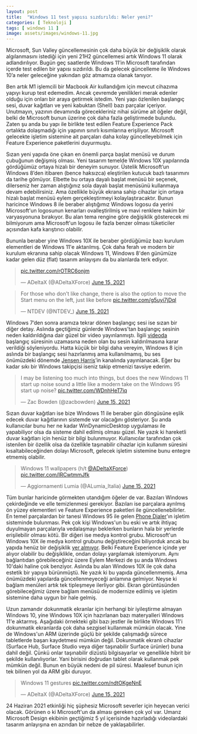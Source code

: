 ```yaml
---
layout: post
title:  "Windows 11 test yapısı sızdırıldı: Neler yeni?"
categories: [ Teknoloji ]
tags: [ windows 11 ]
image: assets/images/windows-11.jpg
---
```

Microsoft, Sun Valley güncellemesinin çok daha büyük bir değişiklik olarak algılanmasını istediği için yeni 21H2 güncellemesi artık Windows 11 olarak adlandırılıyor. Bugün geç saatlerde Windows 11’in Microsoft tarafından içerde test edilen bir yapısı sızdırıldı. Bu da gelecek güncelleme ile Windows 10’a neler geleceğine yakından göz atmamıza olanak tanıyor.

Ben artık M1 işlemcili bir Macbook Air kullandığım için mevcut cihazıma yapıyı kurup test edemedim. Ancak çevremde yenilikleri merak edenler olduğu için onları bir araya getirmek istedim. Yeni yapı özlenilen başlangıç sesi, duvar kağıtları ve yeni kabuktan (Shell) bazı parçalar içeriyor. Unutmayın, yazının devamında görecekleriniz nihai sürüme ait öğeler değil, belki de Microsoft bunun üzerine çok daha fazla geliştirmede bulundu. Zaten şu anda bu yapı ile birlikte test edilen Feature Experience Pack ortalıkta dolaşmadığı için yapının sınırlı kısımlarına erişiliyor. Microsoft gelecekte işletim sistemine ait parçaları daha kolay güncelleyebilmek için Feature Experience paketlerini duyurmuştu.

Sızan yeni yapıda öne çıkan en önemli parça başlat menüsü ve durum çubuğunun değişmiş olması. Yeni tasarım temelde Windows 10X yapılarında gördüğümüz ortaya hizalı bir deneyim sunuyor. Üstelik Microsoft’un Windows 8’den itibaren (bence haksızca) eleştirilen kutucuk bazlı tasarımını da tarihe gömüyor. Elbette bu ortaya dayalı başlat menüsü bir seçenek, dilerseniz her zaman alıştığınız sola dayalı başlat menüsünü kullanmaya devam edebilirsiniz. Ama özellikle büyük ekrana sahip cihazlar için ortaya hizalı başlat menüsü eylem gerçekleştirmeyi kolaylaştıracaktır. Bunun haricince Windows 8 ile beraber alıştığımız Windows logosu da yerini Microsoft'un logosunun kenarları ovalleştirilmiş ve mavi renklere hakim bir varyasyonuna bırakıyor. Bu alan tema rengine göre değişiklik gösterecek mi bilmiyorum ama Microsoft'un logosu ile fazla benzer olması tüketiciler açısından kafa karıştırıcı olabilir.

Bununla beraber yine Windows 10X ile beraber gördüğümüz bazı kurulum elementleri de Windows 11'e aktarılmış. Çok daha ferah ve modern bir kurulum ekranına sahip olacak Windows 11, Windows 8'den günümüze kadar gelen düz (flat) tasarım anlayışını da bu alanlarda terk ediyor.

<blockquote class="twitter-tweet"><p lang="und" dir="ltr"><a href="https://t.co/rOTRC6onjm">pic.twitter.com/rOTRC6onjm</a></p>&mdash; ADeltaX (@ADeltaXForce) <a href="https://twitter.com/ADeltaXForce/status/1404836256144576513?ref_src=twsrc%5Etfw">June 15, 2021</a></blockquote> <script async src="https://platform.twitter.com/widgets.js" charset="utf-8"></script>

<blockquote class="twitter-tweet"><p lang="en" dir="ltr">For those who don&#39;t like change, there is also the option to move the Start menu on the left, just like before <a href="https://t.co/g5uyi7jDql">pic.twitter.com/g5uyi7jDql</a></p>&mdash; NTDEV (@NTDEV_) <a href="https://twitter.com/NTDEV_/status/1404859118310072325?ref_src=twsrc%5Etfw">June 15, 2021</a></blockquote>

Windows 7’den sonra aramıza tekrar dönen başlangıç sesi ise sızan bir diğer detay. Aslında geçtiğimiz günlerde Windows’tan başlangıç sesinin neden kaldırıldığına dair güzel bir video yayınlanmıştı. İlgili [videoda](https://www.youtube.com/watch?v=UWUBjM2LNJU) başlangıç süresinin uzamasına neden olan bu sesin kaldırılmasına karar verildiği söyleniyordu. Hatta küçük bir bilgi daha vereyim, Windows 8 için aslında bir başlangıç sesi hazırlanmış ama kullanılmamış, bu ses önümüzdeki dönemde [Jensen Harris](https://www.youtube.com/channel/UCHfXF8zXa9T2qsrlDR6sV2A)’in kanalında yayınlanacak. Eğer bu kadar sıkı bir Windows takipçisi iseniz takip etmenizi tavsiye ederim.

<blockquote class="twitter-tweet"><p lang="en" dir="ltr">I may be listening too much into things, but does the new Windows 11 start up noise sound a little like a modern take on the Windows 95 start up noise? <a href="https://t.co/WDnhHeT7iq">pic.twitter.com/WDnhHeT7iq</a></p>&mdash; Zac Bowden (@zacbowden) <a href="https://twitter.com/zacbowden/status/1404845332987584525?ref_src=twsrc%5Etfw">June 15, 2021</a></blockquote>

Sızan duvar kağıtları ise bize Windows 11 ile beraber gün döngüsüne eşlik edecek duvar kağıtlarının sistemde var olacağını gösteriyor. Şu anda kullanıcılar bunu her ne kadar WinDynamicDesktop uygulaması ile yapabiliyor olsa da sisteme dahil edilmiş olması güzel. Ne yazık ki hareketli duvar kağıtları için henüz bir bilgi bulunmuyor. Kullanıcılar tarafından çok istenilen bir özellik olsa da özellikle taşınabilir cihazlar için kullanım süresini kısaltabileceğinden dolayı Microsoft, gelecek işletim sistemine bunu entegre etmemiş olabilir.

<blockquote class="twitter-tweet"><p lang="en" dir="ltr">Windows 11 wallpapers (h/t <a href="https://twitter.com/ADeltaXForce?ref_src=twsrc%5Etfw">@ADeltaXForce</a>) <a href="https://t.co/IRCwtmmJfk">pic.twitter.com/IRCwtmmJfk</a></p>&mdash; Aggiornamenti Lumia (@ALumia_Italia) <a href="https://twitter.com/ALumia_Italia/status/1404839274500050946?ref_src=twsrc%5Etfw">June 15, 2021</a></blockquote>

Tüm bunlar haricinde görmekten utandığım öğeler de var. Bazıları Windows çekirdeğinde ve elle temizlenmesi gerekiyor. Bazıları ise parçalara ayrılmış ön yüzey elementleri ve Feature Experience paketleri ile güncellenebilirler. En temel parçalardan bir tanesi Windows 95 ile gelen [Phone Dialer](https://twitter.com/HTFCirno2000/status/1404858725173809154)'ın işletim sisteminde bulunması. Pek çok kişi Windows'un bu eski ve artık ihtiyaç duyulmayan parçalarıyla vedalaşmayı beklerken bunların hala bir yerlerde erişilebilir olması kötü. Bir diğeri ise medya kontrol grubu. Microsoft'un Windows 10X ile medya kontrol grubunu değiştireceğini biliyorduk ancak bu yapıda henüz bir değişiklik [yer almıyor](https://twitter.com/ADeltaXForce/status/1404854680434491403). Belki Feature Experience içinde yer alıyor olabilir bu değişiklikle, ondan dolayı yargılamak istemiyorum. Aynı bağlantıdan görebileceğiniz üzere Eylem Merkezi de şu anda Windows 10'daki haline çok benziyor. Aslında bu alan Windows 10X ile çok daha estetik bir yapıya bürünmüştü. Ne yazık ki bu yapıda güncellenmemiş. Ama önümüzdeki yapılarda güncellenmeyeceği anlamına gelmiyor. Neyse ki bağlam menüleri artık tek tipleşmeye ilerliyor gibi. Ekran görüntüsünden görebileceğimiz üzere bağlam menüsü de modernize edilmiş ve işletim sistemine daha uygun bir hale gelmiş.

Uzun zamandır dokunmatik ekranlar için herhangi bir iyileştirme almayan Windows 10, yine Windows 10X için hazırlanan bazı materyalleri Windows 11'e aktarmış. Aşağıdaki örnekteki gibi bazı jestler ile birlikte Windows 11'i dokunmatik ekranlarda çok daha sezgisel kullanmak mümkün olacak. Yine de Windows'un ARM üzerinde güçlü bir şekilde çalışmadığı sürece tabletlerde başarı kaydetmesi mümkün değil. Dokunmatik ekranlı cihazlar (Surface Hub, Surface Studio veya diğer taşınabilir Surface ürünler) buna dahil değil. Çünkü onlar taşınabilir dizüstü bilgisayarlar ve genellikle hibrit bir şekilde kullanılıyorlar. Yani birisini doğrudan tablet olarak kullanmak pek mümkün değil. Bunun en büyük nedeni de pil süresi. Maalesef bunun için tek bilinen yol da ARM gibi duruyor.

<blockquote class="twitter-tweet"><p lang="en" dir="ltr">Windows 11 gestures <a href="https://t.co/ndtOKgeNnE">pic.twitter.com/ndtOKgeNnE</a></p>&mdash; ADeltaX (@ADeltaXForce) <a href="https://twitter.com/ADeltaXForce/status/1404873173569507330?ref_src=twsrc%5Etfw">June 15, 2021</a></blockquote>
  
24 Haziran 2021 etkinliği hiç şüphesiz Microsoft severler için heyecan verici olacak. Görünen o ki Microsoft'un da alması gereken çok yol var. Umarız Microsoft Design ekibinin geçtiğimiz 5 yıl içerisinde hazırladığı videolardaki tasarım anlayışına en azından bir nebze de yaklaşabilirler.
